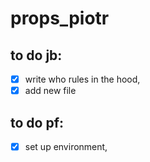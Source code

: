 # props_piotr

## to do jb:

- [x] write who rules in the hood,
- [x] add new file

## to do pf:

- [x] set up environment,
